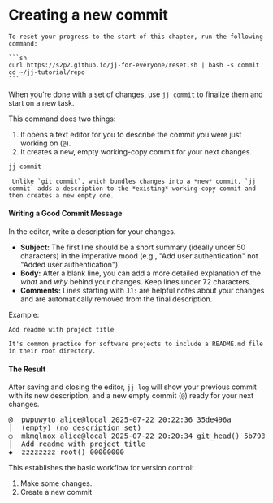 # Creating a new commit

````admonish reset title="Reset your progress" collapsible=true
To reset your progress to the start of this chapter, run the following command:

```sh
curl https://s2p2.github.io/jj-for-everyone/reset.sh | bash -s commit
cd ~/jj-tutorial/repo
```
````

When you're done with a set of changes, use `jj commit` to finalize them and start on a new task.

This command does two things:
1.  It opens a text editor for you to describe the commit you were just working on (`@`).
2.  It creates a new, empty working-copy commit for your next changes.

```sh
jj commit
```

```admonish note title="Note for Git Users" collapsible=true
 Unlike `git commit`, which bundles changes into a *new* commit, `jj commit` adds a description to the *existing* working-copy commit and then creates a new empty one.
```

#### Writing a Good Commit Message

In the editor, write a description for your changes.
*   **Subject:** The first line should be a short summary (ideally under 50 characters) in the imperative mood (e.g., "Add user authentication" not "Added user authentication").
*   **Body:** After a blank line, you can add a more detailed explanation of the *what* and *why* behind your changes. Keep lines under 72 characters.
*   **Comments:** Lines starting with `JJ:` are helpful notes about your changes and are automatically removed from the final description.

Example:
```
Add readme with project title

It's common practice for software projects to include a README.md file
in their root directory.
```

#### The Result

After saving and closing the editor, `jj log` will show your previous commit with its new description, and a new empty commit (`@`) ready for your next changes.

<!-- generated by aha script -->
<pre class="aha">
<span class="bold "></span><span class="bold green ">@</span>  <span class="bold "></span><span class="bold highlighted purple ">p</span><span class="bold highlighted dimgray ">wpuwyto</span><span class="bold "> </span><span class="bold yellow ">alice@local</span><span class="bold "> </span><span class="bold highlighted cyan ">2025-07-22 20:22:36</span><span class="bold "> </span><span class="bold highlighted blue ">3</span><span class="bold highlighted dimgray ">5de496a</span><span class="bold "></span>
│  <span class="bold "></span><span class="bold highlighted green ">(empty)</span><span class="bold "> </span><span class="bold highlighted green ">(no description set)</span><span class="bold "></span>
○  <span class="bold "></span><span class="bold purple ">m</span><span class="highlighted dimgray ">kmqlnox</span> <span class="yellow ">alice@local</span> <span class="cyan ">2025-07-22 20:20:34</span> <span class="green ">git_head()</span> <span class="bold "></span><span class="bold blue ">5</span><span class="highlighted dimgray ">b79353a</span>
│  Add readme with project title
<span class="bold "></span><span class="bold highlighted cyan ">◆</span>  <span class="bold "></span><span class="bold purple ">z</span><span class="highlighted dimgray ">zzzzzzz</span> <span class="green ">root()</span> <span class="bold "></span><span class="bold blue ">0</span><span class="highlighted dimgray ">0000000</span>
</pre>

This establishes the basic workflow for version control:
1.  Make some changes.
2.  Create a new commit
